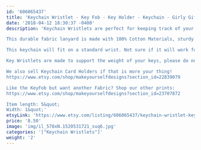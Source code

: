 ```yaml
---
id: '606065437'
title: 'Keychain Wristlet - Key Fob - Key Holder - Keychain - Girly Gift - Gift for Teacher - Coworker Gift - Best Friend Gift - ID Tag Holder'
date: '2018-04-12 18:30:37 -0400'
description: 'Keychain Wristlets are perfect for keeping track of your keys while grocery shopping, going to the gym, or running errands. Available in super fun and cute fabrics- they also make an awesome gift for teachers, coworkers, neighbors and friends!!

This durable fabric lanyard is made with 100% Cotton Materials, sturdy interfacing, and silver hardware. Pattern of the fabric will vary with each Key Fob- no two are identical.

This keychain will fit on a standard wrist. Not sure if it will work for you? Our Key Wristlets are made with a 12&quot; long piece of fabric, folded in half to create the look.

Key Wristlets are made to support the weight of your keys, please do not use this as a support for a purse or anything heavier than the average keychain.

We also sell Keychain Card Holders if that is more your thing! 
https://www.etsy.com/shop/makeyourselfdesigns?section_id=22839079

Like the KeyFob but want another Fabric? Shop our other prints:
https://www.etsy.com/shop/makeyourselfdesigns?section_id=23707872

Item length: 5&quot;
Width: 1&quot;'
etsyLink: 'https://www.etsy.com/listing/606065437/keychain-wristlet-key-fob-key-holder?utm_source=synctostaticsite&utm_medium=api&utm_campaign=api'
price: '8.50'
image: 'img/il_570xN.1520531721_suq6.jpg'
categories: '["Keychain Wristlets"]'
weight: '2'
---
```

